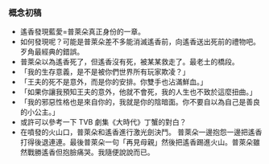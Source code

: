 ### 概念初稿

- 遙香發現藍愛=普萊朵真正身份的一章。
- 如何發現呢？可能是普萊朵差不多能消滅遙香前，向遙香送出死前的禮物吧。歹角最經典的錯誤。
- 普萊朵以為遙香死了，但遙香沒有死，被某某救走了。最老土的橋段。
- 「我的生存意義，是不是被你們世界所有玩家欺凌？」
- 「王夫的死不是意外，而是你的安排。你雙手也沾滿鮮血。」
- 「如果你讓我預知王夫的意外，他就不會死，我的人生也不致於這麼扭曲。」
- 「我的邪惡性格也是來自你的，我就是你的陰暗面。你不要自以為自己是善良的小公主。」
- 或許可以參考一下 TVB 劇集《大時代》丁蟹的對白？
- 在噴發的火山口，普萊朵和遙香進行激光劍決鬥。 普萊朵一邊抱怨一邊把遙香打得後退連連。最後普萊朵一句「再見母親」然後把遙香踢進火山。普萊朵雖然戰勝遙香但抱臉痛哭。我隨便說說而已。